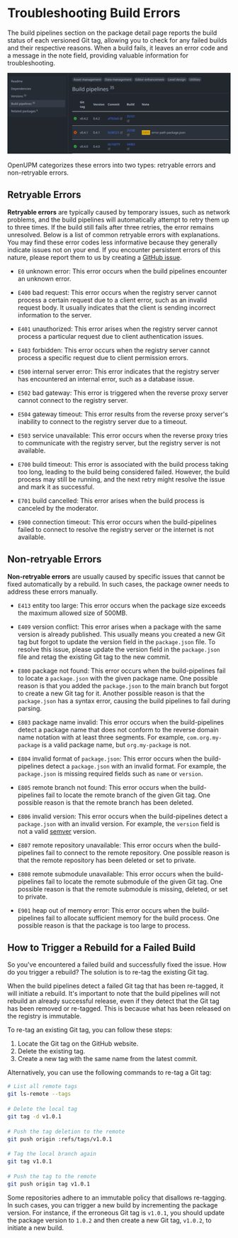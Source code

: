 ---
---
# Troubleshooting Build Errors

The build pipelines section on the package detail page reports the build status of each versioned Git tag, allowing you to check for any failed builds and their respective reasons. When a build fails, it leaves an error code and a message in the note field, providing valuable information for troubleshooting.

![build-pipelines](./images/package-detail-build-pipelines.png)

OpenUPM categorizes these errors into two types: retryable errors and non-retryable errors.

## Retryable Errors

**Retryable errors** are typically caused by temporary issues, such as network problems, and the build pipelines will automatically attempt to retry them up to three times. If the build still fails after three retries, the error remains unresolved. Below is a list of common retryable errors with explanations. You may find these error codes less informative because they generally indicate issues not on your end. If you encounter persistent errors of this nature, please report them to us by creating a [GitHub issue](https://github.com/openupm/openupm/issues/new/choose).

- `E0` unknown error: This error occurs when the build pipelines encounter an unknown error.

- `E400` bad request: This error occurs when the registry server cannot process a certain request due to a client error, such as an invalid request body. It usually indicates that the client is sending incorrect information to the server.

- `E401` unauthorized: This error arises when the registry server cannot process a particular request due to client authentication issues.

- `E403` forbidden: This error occurs when the registry server cannot process a specific request due to client permission errors.

- `E500` internal server error: This error indicates that the registry server has encountered an internal error, such as a database issue.

- `E502` bad gateway: This error is triggered when the reverse proxy server cannot connect to the registry server.

- `E504` gateway timeout: This error results from the reverse proxy server's inability to connect to the registry server due to a timeout.

- `E503` service unavailable: This error occurs when the reverse proxy tries to communicate with the registry server, but the registry server is not available.

- `E700` build timeout: This error is associated with the build process taking too long, leading to the build being considered failed. However, the build process may still be running, and the next retry might resolve the issue and mark it as successful.

- `E701` build cancelled: This error arises when the build process is canceled by the moderator.

- `E900` connection timeout: This error occurs when the build-pipelines failed to connect to resolve the registry server or the internet is not available.

## Non-retryable Errors

**Non-retryable errors** are usually caused by specific issues that cannot be fixed automatically by a rebuild. In such cases, the package owner needs to address these errors manually.

- `E413` entity too large: This error occurs when the package size exceeds the maximum allowed size of 500MB.

- `E409` version conflict: This error arises when a package with the same version is already published. This usually means you created a new Git tag but forgot to update the version field in the `package.json` file. To resolve this issue, please update the version field in the `package.json` file and retag the existing Git tag to the new commit.

- `E800` package not found: This error occurs when the build-pipelines fail to locate a `package.json` with the given package name. One possible reason is that you added the `package.json` to the main branch but forgot to create a new Git tag for it. Another possible reason is that the `package.json` has a syntax error, causing the build pipelines to fail during parsing.

- `E803` package name invalid: This error occurs when the build-pipelines detect a package name that does not conform to the reverse domain name notation with at least three segments. For example, `com.org.my-package` is a valid package name, but `org.my-package` is not.

- `E804` invalid format of `package.json`: This error occurs when the build-pipelines detect a `package.json` with an invalid format. For example, the `package.json` is missing required fields such as `name` or `version`.

- `E805` remote branch not found: This error occurs when the build-pipelines fail to locate the remote branch of the given Git tag. One possible reason is that the remote branch has been deleted.

- `E806` invalid version: This error occurs when the build-pipelines detect a `package.json` with an invalid version. For example, the `version` field is not a valid [semver](https://semver.org/) version.

- `E807` remote repository unavailable: This error occurs when the build-pipelines fail to connect to the remote repository. One possible reason is that the remote repository has been deleted or set to private.

- `E808` remote submodule unavailable: This error occurs when the build-pipelines fail to locate the remote submodule of the given Git tag. One possible reason is that the remote submodule is missing, deleted, or set to private.

- `E901` heap out of memory error: This error occurs when the build-pipelines fail to allocate sufficient memory for the build process. One possible reason is that the package is too large to process.

## How to Trigger a Rebuild for a Failed Build

So you've encountered a failed build and successfully fixed the issue. How do you trigger a rebuild? The solution is to re-tag the existing Git tag.

When the build pipelines detect a failed Git tag that has been re-tagged, it will initiate a rebuild. It's important to note that the build pipelines will not rebuild an already successful release, even if they detect that the Git tag has been removed or re-tagged. This is because what has been released on the registry is immutable.

To re-tag an existing Git tag, you can follow these steps:

1. Locate the Git tag on the GitHub website.
2. Delete the existing tag.
3. Create a new tag with the same name from the latest commit.

Alternatively, you can use the following commands to re-tag a Git tag:

```bash
# List all remote tags
git ls-remote --tags

# Delete the local tag
git tag -d v1.0.1

# Push the tag deletion to the remote
git push origin :refs/tags/v1.0.1

# Tag the local branch again
git tag v1.0.1

# Push the tag to the remote
git push origin tag v1.0.1
```

Some repositories adhere to an immutable policy that disallows re-tagging. In such cases, you can trigger a new build by incrementing the package version. For instance, if the erroneous Git tag is `v1.0.1`, you should update the package version to `1.0.2` and then create a new Git tag, `v1.0.2`, to initiate a new build.
